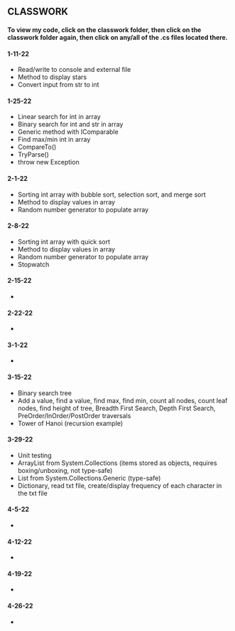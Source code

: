 ## CLASSWORK
#### To view my code, click on the classwork folder, then click on the classwork folder again, then click on any/all of the .cs files located there.
#### 1-11-22
- Read/write to console and external file
- Method to display stars
- Convert input from str to int
#### 1-25-22
- Linear search for int in array
- Binary search for int and str in array
- Generic method with IComparable
- Find max/min int in array 
- CompareTo()
- TryParse()
- throw new Exception
#### 2-1-22
- Sorting int array with bubble sort, selection sort, and merge sort
- Method to display values in array
- Random number generator to populate array
#### 2-8-22
- Sorting int array with quick sort
- Method to display values in array
- Random number generator to populate array
- Stopwatch
#### 2-15-22
- 
#### 2-22-22
- 
#### 3-1-22
- 
#### 3-15-22
- Binary search tree
- Add a value, find a value, find max, find min, count all nodes, count leaf nodes, find height of tree, Breadth First Search, Depth First Search, PreOrder/InOrder/PostOrder traversals
- Tower of Hanoi (recursion example)
#### 3-29-22
- Unit testing
- ArrayList from System.Collections (items stored as objects, requires boxing/unboxing, not type-safe)
- List from System.Collections.Generic (type-safe)
- Dictionary, read txt file, create/display frequency of each character in the txt file
#### 4-5-22
- 
#### 4-12-22
- 
#### 4-19-22
- 
#### 4-26-22
-